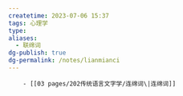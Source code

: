 ```yaml
---
createtime: 2023-07-06 15:37
tags: 心理学
type: 
aliases:
  - 联绵词
dg-publish: true
dg-permalink: /notes/lianmianci
---
```



<div class="transclusion internal-embed is-loaded"><div class="markdown-embed">



		- [[03 pages/202传统语言文字学/连绵词\|连绵词]] 

</div></div>
